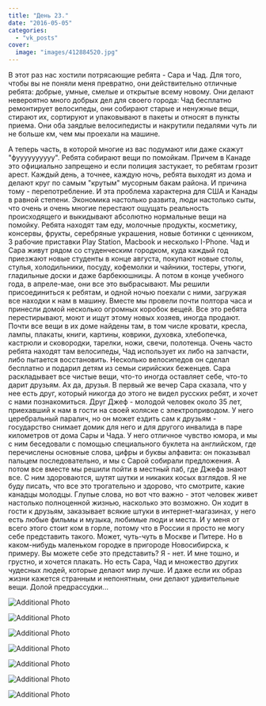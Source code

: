 ```yaml
---
title: "День 23."
date: "2016-05-05"
categories: 
  - "vk_posts"
cover:
  image: "images/412884520.jpg"
---
```


В этот раз нас хостили потрясающие ребята - Сара и Чад. Для того, чтобы вы не поняли меня превратно, они действительно отличные ребята: добрые, умные, смелые и открытые всему новому. Они делают невероятно много добрых дел для своего города: Чад бесплатно ремонтирует велосипеды, они собирают старые и ненужные вещи, стирают их, сортируют и упаковывают в пакеты и относят в пункты приема. Они оба заядлые велосипедисты и накрутили педалями чуть ли не больше км, чем мы проехали на машине.

<!--more-->

А теперь часть, в которой многие из вас подумают или даже скажут "фуууууууууу". Ребята собирают вещи по помойкам. Причем в Канаде это официально запрещено и если полиция застукает, то ребятам грозит арест. Каждый день, а точнее, каждую ночь, ребята выходят из дома и делают круг по самым "крутым" мусорным бакам района. И причина тому - перепотребление. И эта проблема характерна для США и Канады в равной степени. Экономика настолько развита, люди настолько сыты, что очень и очень многие перестают ощущать реальность происходящего и выкидывают абсолютно нормальные вещи на помойку. Ребята находят там еду, молочные продукты, косметику, консервы, фрукты, серебряные украшения, новые ботинки с ценником, 3 рабочие приставки Play Station, Macbook и несколько I-Phone. Чад и Сара живут рядом со студенческим городком, куда каждый год приезжают новые студенты в конце августа, покупают новые столы, стулья, холодильники, посуду, кофемолки и чайники, тостеры, утюги, гладильные доски и даже барбекюшницы. А потом в конце учебного года, в апреле-мае, они все это выбрасывают. Мы решили присоединиться к ребятам, и одной ночью поехали с ними, загружая все находки к нам в машину. Вместе мы провели почти полтора часа и принесли домой несколько огромных коробок вещей. Все это ребята перестирывают, моют и ищут этому новых хозяев, иногда продают. Почти все вещи в их доме найдены там, в том числе кровати, кресла, лампы, плакаты, книги, картины, коврики, духовка, хлебопечка, кастрюли и сковородки, тарелки, ножи, свечи, полотенца. Очень часто ребята находят там велосипеды, Чад использует их либо на запчасти, либо пытается восстановить. Несколько велосипедов он сделал бесплатно и подарил детям из семьи сирийских беженцев. Сара раскладывает все чистые вещи, что-то иногда оставляет себе, что-то дарит друзьям. Ах да, друзья. В первый же вечер Сара сказала, что у нее есть друг, который никогда до этого не видел русских ребят, и хочет с нами познакомиться. Друг Джеф - молодой человек около 35 лет, приехавший к нам в гости на своей коляске с электроприводом. У него церебральный паралич, но он может ездить сам к друзьям - государство снимает домик для него и для другого инвалида в паре километров от дома Сары и Чада. У него отличное чувство юмора, и мы с ним беседовали с помощью специального буклета на английском, где перечислены основные слова, цифры и буквы алфавита: он показывал пальцем последовательно, и мы с Сарой собирали предложения. А потом все вместе мы решили пойти в местный паб, где Джефа знают все. С ним здороваются, шутят шутки и никаких косых взглядов. Я не буду писать, что все это трогательно и здорово, что смотрите, какие канадцы молодцы. Глупые слова, но вот что важно - этот человек живет настолько полноценной жизнью, насколько это возможно. Он ходит в гости к друзьям, заказывает всякие штуки в интернет-магазинах, у него есть любые фильмы и музыка, любимые люди и места. И у меня от всего этого стоит ком в горле, потому что в России я просто не могу себе представить такого. Может, чуть-чуть в Москве и Питере. Но в каком-нибудь маленьком городке в пригороде Новосибирска, к примеру. Вы можете себе это представить? Я - нет. И мне тошно, и грустно, и хочется плакать. Но есть Сара, Чад и множество других чудесных людей, которые делают мир лучше. И даже если их образ жизни кажется странным и непонятным, они делают удивительные вещи. Долой предрассудки...

![Additional Photo](https://vodpop.ru/wp-content/uploads/2023/07/412884521.jpg)

![Additional Photo](https://vodpop.ru/wp-content/uploads/2023/07/412884522.jpg)

![Additional Photo](https://vodpop.ru/wp-content/uploads/2023/07/412884523.jpg)

![Additional Photo](https://vodpop.ru/wp-content/uploads/2023/07/412884524.jpg)

![Additional Photo](https://vodpop.ru/wp-content/uploads/2023/07/412884525.jpg)

![Additional Photo](https://vodpop.ru/wp-content/uploads/2023/07/412884526.jpg)

![Additional Photo](https://vodpop.ru/wp-content/uploads/2023/07/412884527.jpg)
